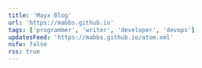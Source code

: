 ```yaml
---
title: 'Mayx Blog'
url: 'https://mabbs.github.io'
tags: ['programmer‌', 'writer', 'developer', 'devops']
updatesFeed: 'https://mabbs.github.io/atom.xml'
nsfw: false
rss: true
---
```

